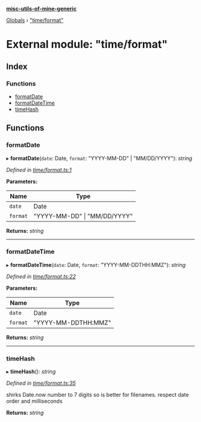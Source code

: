 **[misc-utils-of-mine-generic](../README.md)**

[Globals](../globals.md) › ["time/format"](_time_format_.md)

# External module: "time/format"

## Index

### Functions

* [formatDate](_time_format_.md#formatdate)
* [formatDateTime](_time_format_.md#formatdatetime)
* [timeHash](_time_format_.md#timehash)

## Functions

###  formatDate

▸ **formatDate**(`date`: Date, `format`: "YYYY-MM-DD" | "MM/DD/YYYY"): *string*

*Defined in [time/format.ts:1](https://github.com/cancerberoSgx/misc-utils-of-mine/blob/8751647/misc-utils-of-mine-generic/src/time/format.ts#L1)*

**Parameters:**

Name | Type |
------ | ------ |
`date` | Date |
`format` | "YYYY-MM-DD" \| "MM/DD/YYYY" |

**Returns:** *string*

___

###  formatDateTime

▸ **formatDateTime**(`date`: Date, `format`: "YYYY-MM-DDTHH:MMZ"): *string*

*Defined in [time/format.ts:22](https://github.com/cancerberoSgx/misc-utils-of-mine/blob/8751647/misc-utils-of-mine-generic/src/time/format.ts#L22)*

**Parameters:**

Name | Type |
------ | ------ |
`date` | Date |
`format` | "YYYY-MM-DDTHH:MMZ" |

**Returns:** *string*

___

###  timeHash

▸ **timeHash**(): *string*

*Defined in [time/format.ts:35](https://github.com/cancerberoSgx/misc-utils-of-mine/blob/8751647/misc-utils-of-mine-generic/src/time/format.ts#L35)*

shirks Date.now number to 7 digits so is better for filenames. respect date order and  milliseconds

**Returns:** *string*